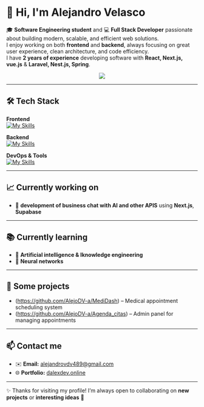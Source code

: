 # 👋 Hi, I'm Alejandro Velasco  

🎓 **Software Engineering student** and 💻 **Full Stack Developer** passionate about building modern, scalable, and efficient web solutions.  
I enjoy working on both **frontend** and **backend**, always focusing on great user experience, clean architecture, and code efficiency.  
I have **2 years of experience** developing software with **React, Next.js, vue.js** &  **Laravel, Nest.js, Spring**.  

<p align="center">
  <a href="https://github.com/DenverCoder1/readme-typing-svg">
    <img src="https://readme-typing-svg.herokuapp.com?font=Fira+Code&color=cyan&size=25&center=true&vCenter=true&width=600&height=100&lines=Full+Stack+Developer;Software+Engineering+Student;Always+learning+new+things+🚀">
  </a>
</p>

---

## 🛠️ Tech Stack  

**Frontend**  
[![My Skills](https://skillicons.dev/icons?i=js,ts,html,css,react,nextjs,angular,vue,tailwind,sass)](https://skillicons.dev)

**Backend**  
[![My Skills](https://skillicons.dev/icons?i=nodejs,express,java,php,laravel,fastapi,prisma,postgres,mysql)](https://skillicons.dev)

**DevOps & Tools**  
[![My Skills](https://skillicons.dev/icons?i=docker,git,github,postman,vscode)](https://skillicons.dev)

---

## 📈 Currently working on  
- 🤖 **development of business chat with AI and other APIS** using **Next.js**, **Supabase**  

---

## 📚 Currently learning  
- 🧩 **Artificial intelligence & Iknowledge engineering**  
- 🔗 **Neural networks**  

---

## 🧰 Some projects  

- (https://github.com/AlejoDV-a/MediDash) – Medical appointment scheduling system  
- (https://github.com/AlejoDV-a/Agenda_citas) – Admin panel for managing appointments  

---

## 📫 Contact me  

- ✉️ **Email:** alejandrovdv489@gmail.com  
- 🌐 **Portfolio:** [dalexdev.online](https://dalexdev.online)  

---

✨ Thanks for visiting my profile! I’m always open to collaborating on **new projects** or **interesting ideas** 🚀
